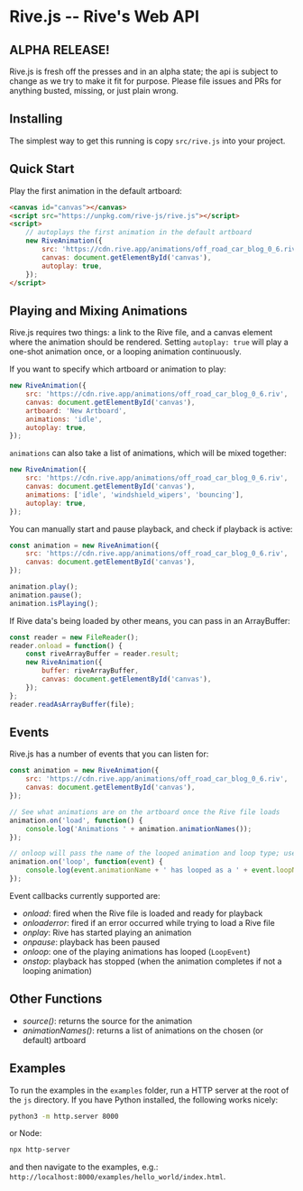 # Rive.js -- Rive's Web API

## ALPHA RELEASE!

Rive.js is fresh off the presses and in an alpha state; the api is subject to change as we try to make it fit for purpose. Please file issues and PRs for anything busted, missing, or just plain wrong.

## Installing
The simplest way to get this running is copy ```src/rive.js``` into your project.

## Quick Start

Play the first animation in the default artboard:

```html
<canvas id="canvas"></canvas>
<script src="https://unpkg.com/rive-js/rive.js"></script>
<script>
    // autoplays the first animation in the default artboard
    new RiveAnimation({
        src: 'https://cdn.rive.app/animations/off_road_car_blog_0_6.riv',
        canvas: document.getElementById('canvas'),
        autoplay: true,
    });
</script>
```

## Playing and Mixing Animations

Rive.js requires two things: a link to the Rive file, and a canvas element where the animation should be rendered. Setting ```autoplay: true``` will play a one-shot animation once, or a looping animation continuously.

If you want to specify which artboard or animation to play:

```js
new RiveAnimation({
    src: 'https://cdn.rive.app/animations/off_road_car_blog_0_6.riv',
    canvas: document.getElementById('canvas'),
    artboard: 'New Artboard',
    animations: 'idle',
    autoplay: true,
});
```

```animations``` can also take a list of animations, which will be mixed together:

```js
new RiveAnimation({
    src: 'https://cdn.rive.app/animations/off_road_car_blog_0_6.riv',
    canvas: document.getElementById('canvas'),
    animations: ['idle', 'windshield_wipers', 'bouncing'],
    autoplay: true,
});
```

You can manually start and pause playback, and check if playback is active:

```js
const animation = new RiveAnimation({
    src: 'https://cdn.rive.app/animations/off_road_car_blog_0_6.riv',
    canvas: document.getElementById('canvas'),
});

animation.play();
animation.pause();
animation.isPlaying();
```

If Rive data's being loaded by other means, you can pass in an ArrayBuffer:

```js
const reader = new FileReader();
reader.onload = function() {
    const riveArrayBuffer = reader.result;
    new RiveAnimation({
        buffer: riveArrayBuffer,
        canvas: document.getElementById('canvas'),
    });
};
reader.readAsArrayBuffer(file);
```

## Events

Rive.js has a number of events that you can listen for:

```js
const animation = new RiveAnimation({
    src: 'https://cdn.rive.app/animations/off_road_car_blog_0_6.riv',
    canvas: document.getElementById('canvas'),
});

// See what animations are on the artboard once the Rive file loads
animation.on('load', function() {
    console.log('Animations ' + animation.animationNames());
});

// onloop will pass the name of the looped animation and loop type; useful when mixing multiple animations together
animation.on('loop', function(event) {
    console.log(event.animationName + ' has looped as a ' + event.loopName);
});
```

Event callbacks currently supported are:
  - *onload*: fired when the Rive file is loaded and ready for playback
  - *onloaderror*: fired if an error occurred while trying to load a Rive file
  - *onplay*: Rive has started playing an animation
  - *onpause*: playback has been paused
  - *onloop*: one of the playing animations has looped (```LoopEvent```)
  - *onstop*: playback has stopped (when the animation completes if not a looping animation)

## Other Functions

 - *source()*: returns the source for the animation
 - *animationNames()*: returns a list of animations on the chosen (or default) artboard

## Examples

To run the examples in the ```examples``` folder, run a HTTP server at the root of the ```js``` directory. If you have Python installed, the following works nicely:

```bash
python3 -m http.server 8000
```

or Node:

```bash
npx http-server
```

and then navigate to the examples, e.g.: ```http://localhost:8000/examples/hello_world/index.html```.
